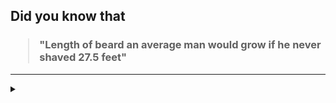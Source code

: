 ## Did you know that

<h3>
  <blockquote>
<!--START_SECTION:debris-->                                                                                                                                                                                                                                                                                     
"Length of beard an average man would grow if he never shaved 27.5 feet"
<!--END_SECTION:debris-->
  </blockquote>
</h3>

-----

<details>
  <summary></summary>

<img src="https://github-readme-stats.vercel.app/api?show_icons=true&hide=issues&username=ekickx"> <img src="https://github-readme-stats.vercel.app/api/top-langs/?layout=compact&username=ekickx">

</details>
